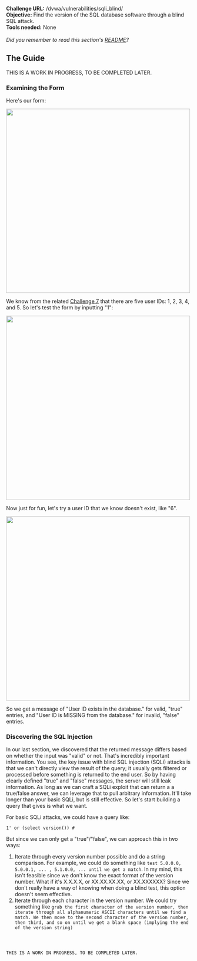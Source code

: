 <b>Challenge URL:</b> /dvwa/vulnerabilities/sqli_blind/
<br>
<b>Objective:</b> Find the version of the SQL database software through a blind SQL attack.
<br>
<b>Tools needed:</b> None
<br><br>
<i>Did you remember to read this section's <a href="https://github.com/mrudy/dvwa-guide-2019/blob/master/low/README.md">README</a>?</i>

<h2><b>The Guide</b></h2>

THIS IS A WORK IN PROGRESS, TO BE COMPLETED LATER.

<h3><b>Examining the Form</b></h3>

Here's our form:

<img src="https://github.com/keewenaw/dvwa-guide-2019/blob/master/low/screenshots/sqlibform.png" width="500">

We know from the related <a href="https://github.com/keewenaw/dvwa-guide-2019/blob/master/low/Challenge%2007:%20SQL%20Injection.md" target="_blank">Challenge 7</a> that there are five user IDs: 1, 2, 3, 4, and 5. So let's test the form by inputting "1":

<img src="https://github.com/keewenaw/dvwa-guide-2019/blob/master/low/screenshots/sqlibtestt.png" width="500">

Now just for fun, let's try a user ID that we know doesn't exist, like "6".

<img src="https://github.com/keewenaw/dvwa-guide-2019/blob/master/low/screenshots/sqlibtestf.png" width="500">

So we get a message of "User ID exists in the database." for valid, "true" entries, and "User ID is MISSING from the database." for invalid, "false" entries. 

<h3><b>Discovering the SQL Injection</b></h3>

In our last section, we discovered that the returned message differs based on whether the input was "valid" or not. That's incredibly important information. You see, the key issue with blind SQL injection (SQLi) attacks is that we can't directly view the result of the query; it usually gets filtered or processed before something is returned to the end user. So by having clearly defined "true" and "false" messages, the server will still leak information. As long as we can craft a SQLi exploit that can return a a true/false answer, we can leverage that to pull arbitrary information. It'll take longer than your basic SQLi, but is still effective. So let's start building a query that gives is what we want.

For basic SQLi attacks, we could have a query like:

<code>1' or (select version()) #</code>

But since we can only get a "true"/"false", we can approach this in two ways:

<ol type="1">
  <li>Iterate through every version number possible and do a string comparison. For example, we could do something like <code>test 5.0.0.0, 5.0.0.1, ... , 5.1.0.0, ... until we get a match</code>. In my mind, this isn't feasible since we don't know the exact format of the version number. What if it's X.X.X.X, or XX.XX.XX.XX, or XX.XXXXXX? Since we don't really have a way of knowing when doing a blind test, this option doesn't seem effective.</li>
  <li>Iterate through each character in the version number. We could try something like <code>grab the first character of the version number, then iterate through all alphanumeric ASCII characters until we find a match. We then move to the second character of the version number, then third, and so on until we get a blank space (implying the end of the version string)</code.</li>
</ol>

THIS IS A WORK IN PROGRESS, TO BE COMPLETED LATER.

